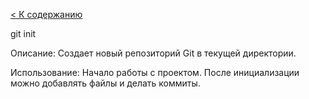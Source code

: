 [< К содержанию](./readme.md)

git init

Описание: Создает новый репозиторий Git в текущей директории.

Использование: Начало работы с проектом. После инициализации можно добавлять файлы и делать коммиты.